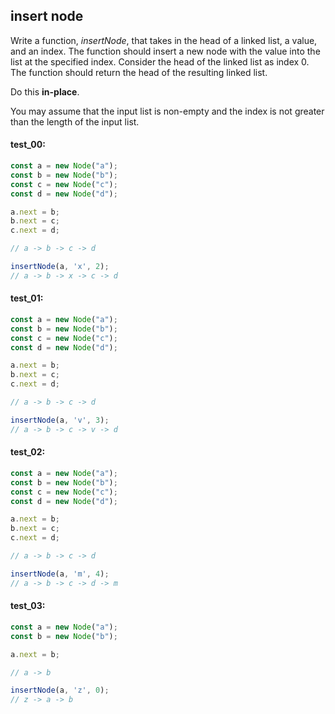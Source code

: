 ## insert node

Write a function, _insertNode_, that takes in the head of a linked list, a value, and an index.
The function should insert a new node with the value into the list at the specified index. Consider
the head of the linked list as index 0. The function should return the head of the resulting linked list.

Do this **in-place**.

You may assume that the input list is non-empty and the index is not greater than the length of the
input list.

#### test_00:

```js
const a = new Node("a");
const b = new Node("b");
const c = new Node("c");
const d = new Node("d");

a.next = b;
b.next = c;
c.next = d;

// a -> b -> c -> d

insertNode(a, 'x', 2);
// a -> b -> x -> c -> d
```

#### test_01:

```js
const a = new Node("a");
const b = new Node("b");
const c = new Node("c");
const d = new Node("d");

a.next = b;
b.next = c;
c.next = d;

// a -> b -> c -> d

insertNode(a, 'v', 3);
// a -> b -> c -> v -> d
```

#### test_02:

```js
const a = new Node("a");
const b = new Node("b");
const c = new Node("c");
const d = new Node("d");

a.next = b;
b.next = c;
c.next = d;

// a -> b -> c -> d

insertNode(a, 'm', 4);
// a -> b -> c -> d -> m
```

#### test_03:

```js
const a = new Node("a");
const b = new Node("b");

a.next = b;

// a -> b

insertNode(a, 'z', 0);
// z -> a -> b 
```
